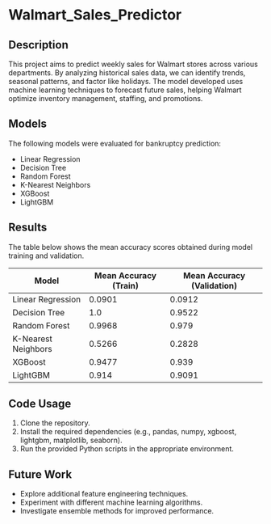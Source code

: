 # Walmart_Sales_Predictor

## Description
This project aims to predict weekly sales for Walmart stores across various departments. By analyzing historical sales data, we can identify trends, seasonal patterns, and factor like holidays. The model developed uses machine learning techniques to forecast future sales, helping Walmart optimize inventory management, staffing, and promotions.

## Models

The following models were evaluated for bankruptcy prediction:
- Linear Regression
- Decision Tree
- Random Forest
- K-Nearest Neighbors
- XGBoost
- LightGBM

## Results

The table below shows the mean accuracy scores obtained during model training and validation.

| Model                 | Mean Accuracy (Train) | Mean Accuracy (Validation) |
|-----------------------|-----------------------|-----------------------------|
| Linear Regression               | 0.0901                 | 0.0912                       |
| Decision Tree         | 1.0                 | 0.9522                       |
| Random Forest         | 0.9968                 | 0.979                       |
| K-Nearest Neighbors      | 0.5266                 | 0.2828                       |
| XGBoost    | 0.9477                 | 0.939                       |
| LightGBM   | 0.914                 | 0.9091                       |



## Code Usage
1. Clone the repository.
2. Install the required dependencies (e.g., pandas, numpy, xgboost, lightgbm, matplotlib, seaborn).
3. Run the provided Python scripts in the appropriate environment.

## Future Work
- Explore additional feature engineering techniques.
- Experiment with different machine learning algorithms.
- Investigate ensemble methods for improved performance.
